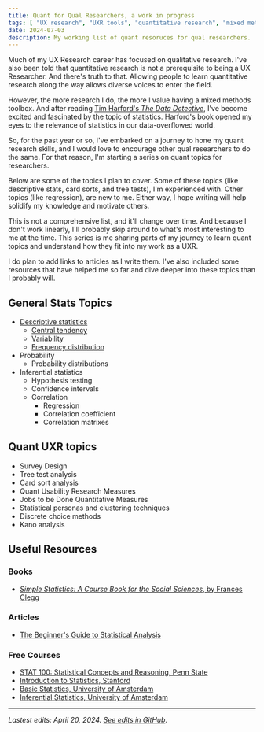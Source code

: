 ```yaml
---
title: Quant for Qual Researchers, a work in progress
tags: [ "UX research", "UXR tools", "quantitative research", "mixed methods" ]
date: 2024-07-03
description: My working list of quant resoruces for qual researchers.
---
```



Much of my UX Research career has focused on qualitative research. I've also been told that quantitative research is not a prerequisite to being a UX Researcher. And there's truth to that. Allowing people to learn quantitative research along the way allows diverse voices to enter the field.

However, the more research I do, the more I value having a mixed methods toolbox. And after reading [Tim Harford's *The Data Detective*](https://timharford.com/books/datadetective/), I've become excited and fascinated by the topic of statistics. Harford's book opened my eyes to the relevance of statistics in our data-overflowed world.


So, for the past year or so, I've embarked on a journey to hone my quant research skills, and I would love to encourage other qual researchers to do the same. For that reason, I'm starting a series on quant topics for researchers. 

Below are some of the topics I plan to cover. Some of these topics (like descriptive stats, card sorts, and tree tests), I'm experienced with. Other topics (like regression), are new to me. Either way, I hope writing will help solidify my knowledge and motivate others. 

This is not a comprehensive list, and it'll change over time. And because I don't work linearly, I'll probably skip around to what's most interesting to me at the time. This series is me sharing parts of my journey to learn quant topics and understand how they fit into my work as a UXR.

I do plan to add links to articles as I write them. I've also included some resources that have helped me so far and dive deeper into these topics than I probably will.

## General Stats Topics
- <a href="../descriptive-statistics"> Descriptive statistics</a>
	- <a href="../descriptive-statistics/#central-tendency">Central tendency </a>
	- <a href="../descriptive-statistics/#variability">Variability</a>
	- <a href="../descriptive-statistics/#frequency-distribution">Frequency distribution</a>
- Probability
	- Probability distributions
- Inferential statistics
	- Hypothesis testing
	- Confidence intervals
	- Correlation
		- Regression
		- Correlation coefficient
		- Correlation matrixes

## Quant UXR topics
- Survey Design
- Tree test analysis
- Card sort analysis
- Quant Usability Research Measures
- Jobs to be Done Quantitative Measures
- Statistical personas and clustering techniques
- Discrete choice methods 
- Kano analysis

## Useful Resources
### Books
- [*Simple Statistics: A Course Book for the Social Sciences*, by Frances Clegg](https://www.amazon.com/Simple-Statistics-Course-Social-Sciences/dp/0521288029)
### Articles
- [The Beginner's Guide to Statistical Analysis](https://www.scribbr.com/category/statistics/)
### Free Courses
- [STAT 100: Statistical Concepts and Reasoning, Penn State](https://online.stat.psu.edu/stat100/)
- [Introduction to Statistics, Stanford](https://www.coursera.org/learn/stanford-statistics)
- [Basic Statistics, University of Amsterdam](https://www.coursera.org/learn/basic-statistics)
- [Inferential Statistics, University of Amsterdam](https://www.coursera.org/learn/inferential-statistics)


******

<i>Lastest edits: April 20, 2024. [See edits in GitHub](https://github.com/zoracreates/portfolio-2.0/blame/main/src/blog/quant-for-qual-researchers-a-work-in-progress.md).</i>